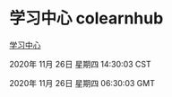 # 学习中心 colearnhub
[学习中心](http://59.174.25.228:56308/colearnhub/)

2020年 11月 26日 星期四 14:30:03 CST

2020年 11月 26日 星期四 06:30:03 GMT
